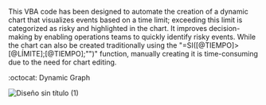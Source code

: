 This VBA code has been designed to automate the creation of a dynamic chart that visualizes events based on a time limit; exceeding this limit is categorized as risky and highlighted in the chart. It improves decision-making by enabling operations teams to quickly identify risky events. While the chart can also be created traditionally using the "=SI([@TIEMPO]>[@LÍMITE];[@TIEMPO];"")" function, manually creating it is time-consuming due to the need for chart editing.

:octocat: Dynamic Graph

![Diseño sin título (1)](https://github.com/YoyLopez/Dynamic_Graph_By_Risks/assets/172577623/0b45320e-36c0-4804-a21d-cef3a8a86830)
